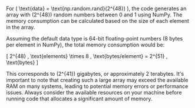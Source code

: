 For \( \text{data} = \text{np.random.rand}(2^{48}) \), the code generates an array with \(2^{48}\) random numbers between 0 and 1 using NumPy. The memory consumption can be calculated based on the size of each element in the array.

Assuming the default data type is 64-bit floating-point numbers (8 bytes per element in NumPy), the total memory consumption would be:

\[ 2^{48} \, \text{elements} \times 8 \, \text{bytes/element} = 2^{51} \, \text{bytes} \]

This corresponds to \(2^{41}\) gigabytes, or approximately 2 terabytes. It's important to note that creating such a large array may exceed the available RAM on many systems, leading to potential memory errors or performance issues. Always consider the available resources on your machine before running code that allocates a significant amount of memory.